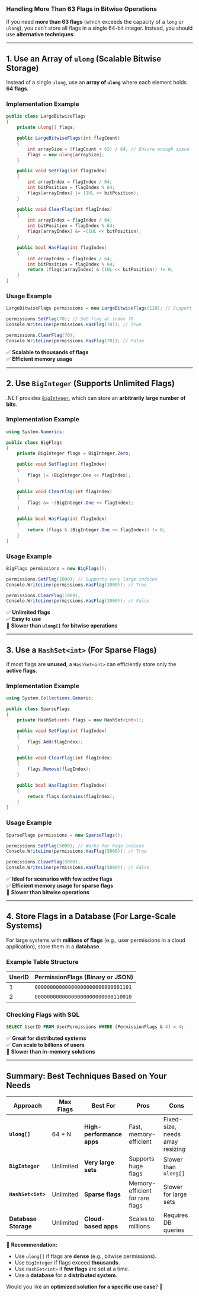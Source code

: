 ### **Handling More Than 63 Flags in Bitwise Operations**
If you need **more than 63 flags** (which exceeds the capacity of a `long` or `ulong`), you can’t store all flags in a single 64-bit integer. Instead, you should use **alternative techniques**:

---

## **1. Use an Array of `ulong` (Scalable Bitwise Storage)**
Instead of a single `ulong`, use an **array of `ulong`** where each element holds **64 flags**.

### **Implementation Example**
```csharp
public class LargeBitwiseFlags
{
    private ulong[] flags;

    public LargeBitwiseFlags(int flagCount)
    {
        int arraySize = (flagCount + 63) / 64; // Ensure enough space
        flags = new ulong[arraySize];
    }

    public void SetFlag(int flagIndex)
    {
        int arrayIndex = flagIndex / 64;
        int bitPosition = flagIndex % 64;
        flags[arrayIndex] |= (1UL << bitPosition);
    }

    public void ClearFlag(int flagIndex)
    {
        int arrayIndex = flagIndex / 64;
        int bitPosition = flagIndex % 64;
        flags[arrayIndex] &= ~(1UL << bitPosition);
    }

    public bool HasFlag(int flagIndex)
    {
        int arrayIndex = flagIndex / 64;
        int bitPosition = flagIndex % 64;
        return (flags[arrayIndex] & (1UL << bitPosition)) != 0;
    }
}
```

### **Usage Example**
```csharp
LargeBitwiseFlags permissions = new LargeBitwiseFlags(128); // Support 128 flags

permissions.SetFlag(70); // Set flag at index 70
Console.WriteLine(permissions.HasFlag(70)); // True

permissions.ClearFlag(70);
Console.WriteLine(permissions.HasFlag(70)); // False
```
✅ **Scalable to thousands of flags**  
✅ **Efficient memory usage**  

---

## **2. Use `BigInteger` (Supports Unlimited Flags)**
.NET provides [`BigInteger`](w), which can store an **arbitrarily large number of bits**.

### **Implementation Example**
```csharp
using System.Numerics;

public class BigFlags
{
    private BigInteger flags = BigInteger.Zero;

    public void SetFlag(int flagIndex)
    {
        flags |= (BigInteger.One << flagIndex);
    }

    public void ClearFlag(int flagIndex)
    {
        flags &= ~(BigInteger.One << flagIndex);
    }

    public bool HasFlag(int flagIndex)
    {
        return (flags & (BigInteger.One << flagIndex)) != 0;
    }
}
```

### **Usage Example**
```csharp
BigFlags permissions = new BigFlags();

permissions.SetFlag(1000); // Supports very large indices
Console.WriteLine(permissions.HasFlag(1000)); // True

permissions.ClearFlag(1000);
Console.WriteLine(permissions.HasFlag(1000)); // False
```
✅ **Unlimited flags**  
✅ **Easy to use**  
🚨 **Slower than `ulong[]` for bitwise operations**  

---

## **3. Use a `HashSet<int>` (For Sparse Flags)**
If most flags are **unused**, a `HashSet<int>` can efficiently store only the **active flags**.

### **Implementation Example**
```csharp
using System.Collections.Generic;

public class SparseFlags
{
    private HashSet<int> flags = new HashSet<int>();

    public void SetFlag(int flagIndex)
    {
        flags.Add(flagIndex);
    }

    public void ClearFlag(int flagIndex)
    {
        flags.Remove(flagIndex);
    }

    public bool HasFlag(int flagIndex)
    {
        return flags.Contains(flagIndex);
    }
}
```

### **Usage Example**
```csharp
SparseFlags permissions = new SparseFlags();

permissions.SetFlag(5000); // Works for high indices
Console.WriteLine(permissions.HasFlag(5000)); // True

permissions.ClearFlag(5000);
Console.WriteLine(permissions.HasFlag(5000)); // False
```
✅ **Ideal for scenarios with few active flags**  
✅ **Efficient memory usage for sparse flags**  
🚨 **Slower than bitwise operations**  

---

## **4. Store Flags in a Database (For Large-Scale Systems)**
For large systems with **millions of flags** (e.g., user permissions in a cloud application), store them in a **database**.

### **Example Table Structure**
| UserID | PermissionFlags (Binary or JSON) |
|--------|----------------------------------|
| 1      | `00000000000000000000000000001101` |
| 2      | `00000000000000000000000000110010` |

### **Checking Flags with SQL**
```sql
SELECT UserID FROM UserPermissions WHERE (PermissionFlags & 4) = 4;
```
✅ **Great for distributed systems**  
✅ **Can scale to billions of users**  
🚨 **Slower than in-memory solutions**  

---

## **Summary: Best Techniques Based on Your Needs**
| Approach | Max Flags | Best For | Pros | Cons |
|----------|----------|----------|------|------|
| **`ulong[]`** | 64 * N | **High-performance apps** | Fast, memory-efficient | Fixed-size, needs array resizing |
| **`BigInteger`** | Unlimited | **Very large sets** | Supports huge flags | Slower than `ulong[]` |
| **`HashSet<int>`** | Unlimited | **Sparse flags** | Memory-efficient for rare flags | Slower for large sets |
| **Database Storage** | Unlimited | **Cloud-based apps** | Scales to millions | Requires DB queries |

🚀 **Recommendation:**  
- Use `ulong[]` if flags are **dense** (e.g., bitwise permissions).  
- Use `BigInteger` if flags exceed **thousands**.  
- Use `HashSet<int>` if **few flags** are set at a time.  
- Use a **database** for a **distributed system**.  

Would you like an **optimized solution for a specific use case**? 🚀